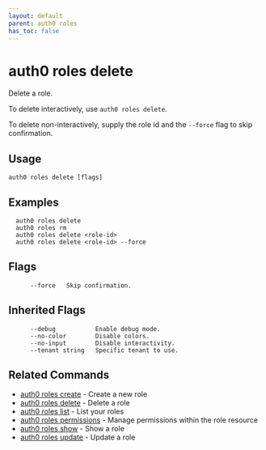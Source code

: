 ```yaml
---
layout: default
parent: auth0 roles
has_toc: false
---
```

# auth0 roles delete

Delete a role.

To delete interactively, use `auth0 roles delete`.

To delete non-interactively, supply the role id and the `--force` flag to skip confirmation.

## Usage
```
auth0 roles delete [flags]
```

## Examples

```
  auth0 roles delete
  auth0 roles rm
  auth0 roles delete <role-id>
  auth0 roles delete <role-id> --force
```


## Flags

```
      --force   Skip confirmation.
```


## Inherited Flags

```
      --debug           Enable debug mode.
      --no-color        Disable colors.
      --no-input        Disable interactivity.
      --tenant string   Specific tenant to use.
```


## Related Commands

- [auth0 roles create](auth0_roles_create.md) - Create a new role
- [auth0 roles delete](auth0_roles_delete.md) - Delete a role
- [auth0 roles list](auth0_roles_list.md) - List your roles
- [auth0 roles permissions](auth0_roles_permissions.md) - Manage permissions within the role resource
- [auth0 roles show](auth0_roles_show.md) - Show a role
- [auth0 roles update](auth0_roles_update.md) - Update a role


